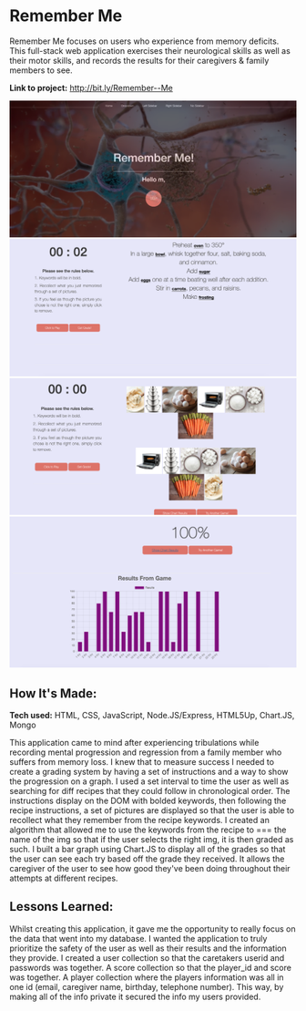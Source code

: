 # Remember Me
Remember Me focuses on users who experience from memory deficits. This full-stack web application exercises their neurological skills as well as their motor skills, and records the results for their caregivers & family members to see.

**Link to project:** http://bit.ly/Remember--Me

![alt tag](/public/img/one.png)
![alt tag](/public/img/two.png)
![alt tag](/public/img/three.png)
![alt tag](/public/img/four.png)

## How It's Made:

**Tech used:** HTML, CSS, JavaScript, Node.JS/Express, HTML5Up, Chart.JS, Mongo

This application came to mind after experiencing tribulations while recording mental progression and regression from a family member who suffers from memory loss. I knew that to measure success I needed to create a grading system by having a set of instructions and a way to show the progression on a graph. I used a set interval to time the user as well as searching for diff recipes that they could follow in chronological order. The instructions display on the DOM with bolded keywords, then following the recipe instructions, a set of pictures are displayed so that the user is able to recollect what they remember from the recipe keywords. I created an algorithm that allowed me to use the keywords from the recipe to === the name of the img so that if the user selects the right img, it is then graded as such. I built a bar graph using Chart.JS to display all of the grades so that the user can see each try based off the grade they received. It allows the caregiver of the user to see how good they've been doing throughout their attempts at different recipes.   


## Lessons Learned:

Whilst creating this application, it gave me the opportunity to really focus on the data that went into my database. I wanted the application to truly prioritize the safety of the user as well as their results and the information they provide. I created a user collection so that the caretakers userid and passwords was together. A score collection so that the player_id and score was together. A player collection where the players information was all in one id (email, caregiver name, birthday, telephone number). This way, by making all of the info private it secured the info my users provided.
